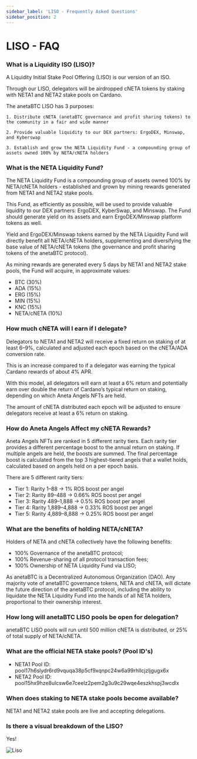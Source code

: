 ```yaml
---
sidebar_label: 'LISO - Frequently Asked Questions'
sidebar_position: 2
---
```

# LISO - FAQ

### What is a Liquidity ISO (LISO)?

A Liquidity Initial Stake Pool Offering (LISO) is our version of an ISO.

Through our LISO, delegators will be airdropped cNETA tokens by staking with NETA1 and NETA2 stake pools on Cardano.

The anetaBTC LISO has 3 purposes:

    1. Distribute cNETA (anetaBTC governance and profit sharing tokens) to the community in a fair and wide manner

    2. Provide valuable liquidity to our DEX partners: ErgoDEX, Minswap, and Kyberswap

    3. Establish and grow the NETA Liquidity Fund - a compounding group of assets owned 100% by NETA/cNETA holders




### What is the NETA Liquidity Fund?

The NETA Liquidity Fund is a compounding group of assets owned 100% by NETA/cNETA holders - established and grown by mining rewards generated from NETA1 and NETA2 stake pools.

This Fund, as efficiently as possible, will be used to provide valuable liquidity to our DEX partners: ErgoDEX, KyberSwap, and Minswap. The Fund should generate yield on its assets and earn ErgoDEX/Minswap platform tokens as well.

Yield and ErgoDEX/Minswap tokens earned by the NETA Liquidity Fund will directly benefit all NETA/cNETA holders, supplementing and diversifying the base value of NETA/cNETA tokens (the governance and profit sharing tokens of the anetaBTC protocol).

As mining rewards are generated every 5 days by NETA1 and NETA2 stake pools, the Fund will acquire, in approximate values:

 * BTC (30%)
 * ADA (15%)
 * ERG (15%)
 * MIN (15%)
 * KNC (15%)
 * NETA/cNETA (10%)

### How much cNETA will I earn if I delegate?

Delegators to NETA1 and NETA2 will receive a fixed return on staking of at least 6–9%, calculated and adjusted each epoch based on the cNETA/ADA conversion rate.

This is an increase compared to if a delegator was earning the typical Cardano rewards of about 4% APR.

With this model, all delegators will earn at least a 6% return and potentially earn over double the return of Cardano’s typical return on staking, depending on which Aneta Angels NFTs are held.

The amount of cNETA distributed each epoch will be adjusted to ensure delegators receive at least a 6% return on staking.




### How do Aneta Angels Affect my cNETA Rewards?

Aneta Angels NFTs are ranked in 5 different rarity tiers. Each rarity tier provides a different percentage boost to the annual return on staking. If multiple angels are held, the boosts are summed. The final percentage boost is calculated from the top 3 highest-tiered angels that a wallet holds, calculated based on angels held on a per epoch basis.


There are 5 different rarity tiers:

* Tier 1: Rarity 1–88 → 1% ROS boost per angel
* Tier 2: Rarity 89–488 → 0.66% ROS boost per angel
* Tier 3: Rarity 489–1,888 → 0.5% ROS boost per angel
* Tier 4: Rarity 1,889–4,888 → 0.33% ROS boost per angel
* Tier 5: Rarity 4,889–8,888 → 0.25% ROS boost per angel




### What are the benefits of holding NETA/cNETA?

Holders of NETA and cNETA collectively have the following benefits:

 * 100% Governance of the anetaBTC protocol;
 * 100% Revenue-sharing of all protocol transaction fees;
 * 100% Ownership of NETA Liquidity Fund via LISO; 

As anetaBTC is a Decentralized Autonomous Organization (DAO). Any majority vote of anetaBTC governance tokens, NETA and cNETA, will dictate the future direction of the anetaBTC protocol, including the ability to liquidate the NETA Liquidity Fund into the hands of all NETA holders, proportional to their ownership interest.



### How long will anetaBTC LISO pools be open for delegation?

anetaBTC LISO pools will run until 500 million cNETA is distributed, or 25% of total supply of NETA/cNETA.




### What are the official NETA stake pools? (Pool ID's)

 * NETA1 Pool ID: pool17h6slydr6rd9vquqa38p5cf9xqnpc24w6a99rhllcjzljgugx6x
 * NETA2 Pool ID: pool15hx9hze8ulcsw6e7ceelz2pem2g3u9c29wqe4eszkhspj3wcdlx




### When does staking to NETA stake pools become available?

NETA1 and NETA2 stake pools are live and accepting delegations.





### Is there a visual breakdown of the LISO?

Yes!

![Liso](../../../static/img/liso/liso.png "LISO Explanation")
